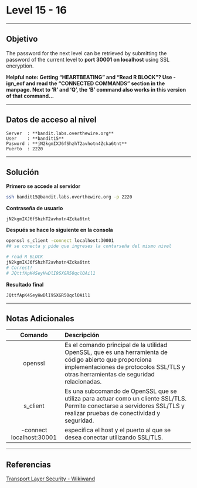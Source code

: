 # Level 15 - 16
---

## Objetivo 

The password for the next level can be retrieved by submitting the password of the current level to **port 30001 on localhost** using SSL encryption.

**Helpful note: Getting “HEARTBEATING” and “Read R BLOCK”? Use -ign_eof and read the “CONNECTED COMMANDS” section in the manpage. Next to ‘R’ and ‘Q’, the ‘B’ command also works in this version of that command…**

---
## Datos de acceso al nivel 

```
Server  : **bandit.labs.overthewire.org**
User    : **bandit15**
Pasword : **jN2kgmIXJ6fShzhT2avhotn4Zcka6tnt**
Puerto  : 2220 
```

---
## Solución 

**Primero se accede al servidor**
```bash
ssh bandit15@bandit.labs.overthewire.org -p 2220
```
**Contraseña de usuario**
```
jN2kgmIXJ6fShzhT2avhotn4Zcka6tnt
```

**Después se hace lo siguiente en la consola**

```bash
openssl s_client -connect localhost:30001
## se conecta y pide que ingreses la contarseña del mismo nivel

# read R BLOCK
jN2kgmIXJ6fShzhT2avhotn4Zcka6tnt
# Correct!
# JQttfApK4SeyHwDlI9SXGR50qclOAil1

```

**Resultado final**

```
JQttfApK4SeyHwDlI9SXGR50qclOAil1
```

---
## Notas Adicionales 

|**Comando** | **Descripción** |
|:---------:|:-------------|
| openssl |  Es el comando principal de la utilidad OpenSSL, que es una herramienta de código abierto que proporciona implementaciones de protocolos SSL/TLS y otras herramientas de seguridad relacionadas.
| s_client | Es una subcomando de OpenSSL que se utiliza para actuar como un cliente SSL/TLS. Permite conectarse a servidores SSL/TLS y realizar pruebas de conectividad y seguridad.
| -connect localhost:30001  | especifica el host y el puerto al que se desea conectar utilizando SSL/TLS.

---
## Referencias 

[Transport Layer Security - Wikiwand](https://www.wikiwand.com/en/Secure_Socket_Layer)